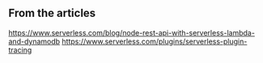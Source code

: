 ## From the articles

https://www.serverless.com/blog/node-rest-api-with-serverless-lambda-and-dynamodb
https://www.serverless.com/plugins/serverless-plugin-tracing